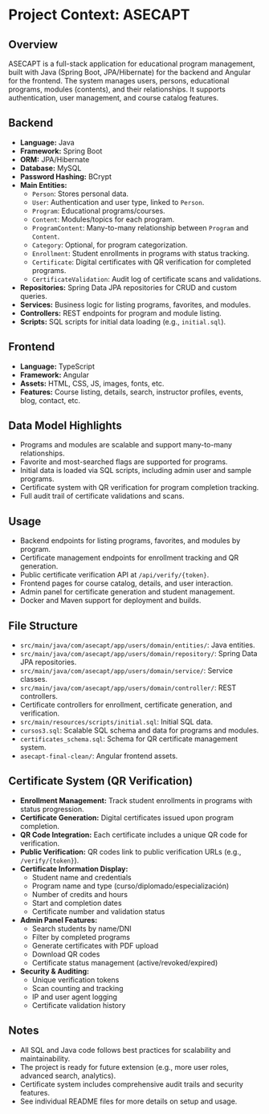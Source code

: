 # Project Context: ASECAPT

## Overview
ASECAPT is a full-stack application for educational program management, built with Java (Spring Boot, JPA/Hibernate) for the backend and Angular for the frontend. The system manages users, persons, educational programs, modules (contents), and their relationships. It supports authentication, user management, and course catalog features.

## Backend
- **Language:** Java
- **Framework:** Spring Boot
- **ORM:** JPA/Hibernate
- **Database:** MySQL
- **Password Hashing:** BCrypt
- **Main Entities:**
  - `Person`: Stores personal data.
  - `User`: Authentication and user type, linked to `Person`.
  - `Program`: Educational programs/courses.
  - `Content`: Modules/topics for each program.
  - `ProgramContent`: Many-to-many relationship between `Program` and `Content`.
  - `Category`: Optional, for program categorization.
  - `Enrollment`: Student enrollments in programs with status tracking.
  - `Certificate`: Digital certificates with QR verification for completed programs.
  - `CertificateValidation`: Audit log of certificate scans and validations.
- **Repositories:** Spring Data JPA repositories for CRUD and custom queries.
- **Services:** Business logic for listing programs, favorites, and modules.
- **Controllers:** REST endpoints for program and module listing.
- **Scripts:** SQL scripts for initial data loading (e.g., `initial.sql`).

## Frontend
- **Language:** TypeScript
- **Framework:** Angular
- **Assets:** HTML, CSS, JS, images, fonts, etc.
- **Features:** Course listing, details, search, instructor profiles, events, blog, contact, etc.

## Data Model Highlights
- Programs and modules are scalable and support many-to-many relationships.
- Favorite and most-searched flags are supported for programs.
- Initial data is loaded via SQL scripts, including admin user and sample programs.
- Certificate system with QR verification for program completion tracking.
- Full audit trail of certificate validations and scans.

## Usage
- Backend endpoints for listing programs, favorites, and modules by program.
- Certificate management endpoints for enrollment tracking and QR generation.
- Public certificate verification API at `/api/verify/{token}`.
- Frontend pages for course catalog, details, and user interaction.
- Admin panel for certificate generation and student management.
- Docker and Maven support for deployment and builds.

## File Structure
- `src/main/java/com/asecapt/app/users/domain/entities/`: Java entities.
- `src/main/java/com/asecapt/app/users/domain/repository/`: Spring Data JPA repositories.
- `src/main/java/com/asecapt/app/users/domain/service/`: Service classes.
- `src/main/java/com/asecapt/app/users/domain/controller/`: REST controllers.
- Certificate controllers for enrollment, certificate generation, and verification.
- `src/main/resources/scripts/initial.sql`: Initial SQL data.
- `cursos3.sql`: Scalable SQL schema and data for programs and modules.
- `certificates_schema.sql`: Schema for QR certificate management system.
- `asecapt-final-clean/`: Angular frontend assets.

## Certificate System (QR Verification)
- **Enrollment Management:** Track student enrollments in programs with status progression.
- **Certificate Generation:** Digital certificates issued upon program completion.
- **QR Code Integration:** Each certificate includes a unique QR code for verification.
- **Public Verification:** QR codes link to public verification URLs (e.g., `/verify/{token}`).
- **Certificate Information Display:**
  - Student name and credentials
  - Program name and type (curso/diplomado/especialización)
  - Number of credits and hours
  - Start and completion dates
  - Certificate number and validation status
- **Admin Panel Features:**
  - Search students by name/DNI
  - Filter by completed programs
  - Generate certificates with PDF upload
  - Download QR codes
  - Certificate status management (active/revoked/expired)
- **Security & Auditing:**
  - Unique verification tokens
  - Scan counting and tracking
  - IP and user agent logging
  - Certificate validation history

## Notes
- All SQL and Java code follows best practices for scalability and maintainability.
- The project is ready for future extension (e.g., more user roles, advanced search, analytics).
- Certificate system includes comprehensive audit trails and security features.
- See individual README files for more details on setup and usage.

